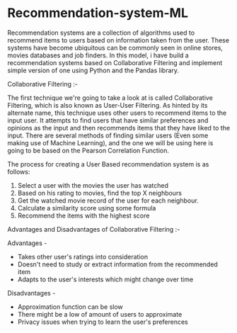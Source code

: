 # Recommendation-system-ML


Recommendation systems are a collection of algorithms used to recommend items to users based on information taken from the user. These systems have become ubiquitous can be commonly seen in online stores, movies databases and job finders.
In this model, i have build a recommendation systems based on Collaborative Filtering and implement simple version of one using Python and the Pandas library.


Collaborative Filtering :-


The first technique we're going to take a look at is called Collaborative Filtering, which is also known as User-User Filtering. As hinted by its alternate name, this technique uses other users to recommend items to the input user. It attempts to find users that have similar preferences and opinions as the input and then recommends items that they have liked to the input. There are several methods of finding similar users (Even some making use of Machine Learning), and the one we will be using here is going to be based on the Pearson Correlation Function.



The process for creating a User Based recommendation system is as follows:

1. Select a user with the movies the user has watched
2. Based on his rating to movies, find the top X neighbours
3. Get the watched movie record of the user for each neighbour.
4. Calculate a similarity score using some formula
5. Recommend the items with the highest score



Advantages and Disadvantages of Collaborative Filtering :-


Advantages -

* Takes other user's ratings into consideration
* Doesn't need to study or extract information from the recommended item
* Adapts to the user's interests which might change over time

Disadvantages -

* Approximation function can be slow
* There might be a low of amount of users to approximate
* Privacy issues when trying to learn the user's preferences

